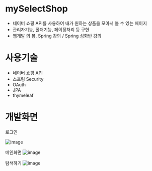# mySelectShop
* 네이버 쇼핑 API를 사용하여 내가 원하는 상품을 모아서 볼 수 있는 페이지
* 관리자기능, 폴더기능, 페이징처리 등 구현
* 웹개발 의 봄, Spring 강의 / Spring 심화반 강의

# 사용기술
* 네이버 쇼핑 API
* 스프링 Security
* OAuth
* JPA
* thymeleaf


# 개발화면

로그인

![image](https://user-images.githubusercontent.com/70622731/112774407-8c563c80-9074-11eb-8bb0-182248a44664.png)

메인화면
![image](https://user-images.githubusercontent.com/70622731/112774446-ac85fb80-9074-11eb-9e1d-c155e15a94d7.png)

탐색하기
![image](https://user-images.githubusercontent.com/70622731/112774464-bc054480-9074-11eb-9461-6f31a3cca8ce.png)

